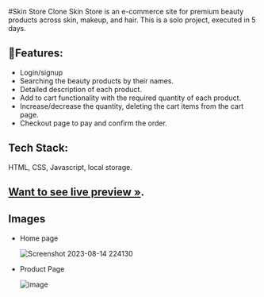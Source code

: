 #Skin Store Clone
Skin Store is an e-commerce site for premium beauty products across skin, makeup, and hair.
This is a solo project, executed in 5 days.


## 🚀Features:

- Login/signup
- Searching the beauty products by their names.
- Detailed description of each product.
- Add to cart functionality with the required quantity of each product.
- Increase/decrease the quantity, deleting the cart items from the cart page.
- Checkout page to pay and confirm the order.

## Tech Stack:
HTML, CSS, Javascript, local storage.

## [Want to see live preview »](http://127.0.0.1:5501/SkinStoreCloneFinal/index.html).

## Images

- Home page

   ![Screenshot 2023-08-14 224130](https://github.com/ak8459/skin-store/assets/87300147/00cbb2fb-fdb7-46d8-ac8f-657fb1247d00)

- Product Page

   ![image](https://github.com/ak8459/skin-store/assets/87300147/0462d9f6-9bf4-4e1e-b526-68b8b05aba6f)

